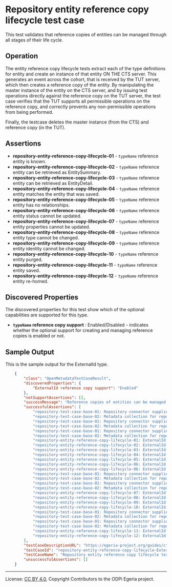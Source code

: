 <!-- SPDX-License-Identifier: CC-BY-4.0 -->
<!-- Copyright Contributors to the ODPi Egeria project. -->

# Repository entity reference copy lifecycle test case

This test validates that reference copies of entities can be managed through all stages of their life cycle.

## Operation

The entity reference copy lifecycle tests extract each of the type definitions for entity and create an instance of that entity ON THE CTS
server. This generates an event across the cohort, that is received by the TUT server, which then creates a reference copy of the entity.
By manipulating the master instance of the entity on the CTS server, and by issuing test operations directly against the reference copy
on the TUT server, the test case verifies that the TUT supports all permissible operations on the reference copy, and correctly prevents any
non-permissible operations from being performed.

Finally, the testcase deletes the master instance (from the CTS) and reference copy (in the TUT).


## Assertions

* **repository-entity-reference-copy-lifecycle-01** - `typeName` reference entity is known.
* **repository-entity-reference-copy-lifecycle-02** - `typeName` reference entity can be retrieved as EntitySummary.
* **repository-entity-reference-copy-lifecycle-03** - `typeName` reference entity can be retrieved as EntityDetail.
* **repository-entity-reference-copy-lifecycle-04** - `typeName` reference entity matches the entity that was saved.
* **repository-entity-reference-copy-lifecycle-05** - `typeName` reference entity has no relationships.
* **repository-entity-reference-copy-lifecycle-06** - `typeName` reference entity status cannot be updated.
* **repository-entity-reference-copy-lifecycle-07** - `typeName` reference entity properties cannot be updated.
* **repository-entity-reference-copy-lifecycle-08** - `typeName` reference entity type cannot be changed.
* **repository-entity-reference-copy-lifecycle-09** - `typeName` reference entity identity cannot be changed.
* **repository-entity-reference-copy-lifecycle-10** - `typeName` reference entity purged.
* **repository-entity-reference-copy-lifecycle-11** - `typeName` reference entity saved.
* **repository-entity-reference-copy-lifecycle-12** - `typeName` reference entity re-homed.


## Discovered Properties

The discovered properties for this test show which of the optional capabilities are supported for this type.

* **`typeName` reference copy support** : Enabled/Disabled - indicates whether the optional support for creating and managing reference copies is enabled or not.

## Sample Output

This is the sample output for the ExternalId type.

```json
    {
        "class": "OpenMetadataTestCaseResult",
        "discoveredProperties": {
            "ExternalId reference copy support": "Enabled"
        },
        "notSupportAssertions": [],
        "successMessage": "Reference copies of entities can be managed through their lifecycle",
        "successfulAssertions": [
            "repository-test-case-base-01: Repository connector supplied to conformance suite.",
            "repository-test-case-base-02: Metadata collection for repository connector supplied to conformance suite.",
            "repository-test-case-base-01: Repository connector supplied to conformance suite.",
            "repository-test-case-base-02: Metadata collection for repository connector supplied to conformance suite.",
            "repository-test-case-base-01: Repository connector supplied to conformance suite.",
            "repository-test-case-base-02: Metadata collection for repository connector supplied to conformance suite.",
            "repository-entity-reference-copy-lifecycle-01: ExternalId reference entity is known.",
            "repository-entity-reference-copy-lifecycle-02: ExternalId reference entity can be retrieved as EntitySummary.",
            "repository-entity-reference-copy-lifecycle-03: ExternalId reference entity can be retrieved as EntityDetail.",
            "repository-entity-reference-copy-lifecycle-04: ExternalId reference entity matches the entity that was saved.",
            "repository-entity-reference-copy-lifecycle-05: ExternalId reference entity has no relationships.",
            "repository-entity-reference-copy-lifecycle-06: ExternalId reference entity status cannot be updated.",
            "repository-entity-reference-copy-lifecycle-06: ExternalId reference entity status cannot be updated.",
            "repository-test-case-base-01: Repository connector supplied to conformance suite.",
            "repository-test-case-base-02: Metadata collection for repository connector supplied to conformance suite.",
            "repository-test-case-base-01: Repository connector supplied to conformance suite.",
            "repository-test-case-base-02: Metadata collection for repository connector supplied to conformance suite.",
            "repository-entity-reference-copy-lifecycle-07: ExternalId reference entity properties cannot be updated.",
            "repository-entity-reference-copy-lifecycle-08: ExternalId reference entity type cannot be changed.",
            "repository-entity-reference-copy-lifecycle-09: ExternalId reference entity identity cannot be changed.",
            "repository-entity-reference-copy-lifecycle-10: ExternalId reference entity purged.",
            "repository-test-case-base-01: Repository connector supplied to conformance suite.",
            "repository-test-case-base-02: Metadata collection for repository connector supplied to conformance suite.",
            "repository-test-case-base-01: Repository connector supplied to conformance suite.",
            "repository-test-case-base-02: Metadata collection for repository connector supplied to conformance suite.",
            "repository-entity-reference-copy-lifecycle-11: ExternalId reference entity saved.",
            "repository-entity-reference-copy-lifecycle-12: ExternalId reference entity re-homed."
        ],
        "testCaseDescriptionURL": "https://egeria-project.org/guides/cts/repository-workbench/test-cases/repository-entity-reference-copy-lifecycle-test-case.md",
        "testCaseId": "repository-entity-reference-copy-lifecycle-ExternalId",
        "testCaseName": "Repository entity reference copy lifecycle test case",
        "unsuccessfulAssertions": []
    }
```


----
License: [CC BY 4.0](https://creativecommons.org/licenses/by/4.0/),
Copyright Contributors to the ODPi Egeria project.